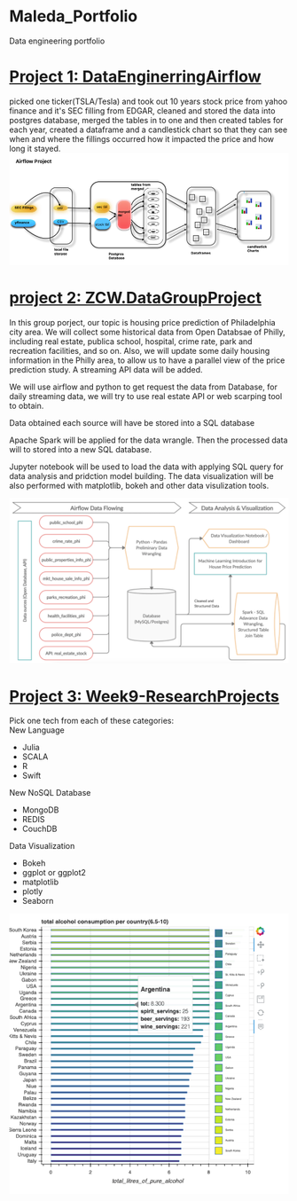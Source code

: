 # Maleda_Portfolio

Data engineering portfolio

# [Project 1: DataEnginerringAirflow](https://github.com/malbt/DataEnginerringAirflow)
picked one ticker(TSLA/Tesla) and took out 10 years stock price from yahoo finance and it's SEC filling from EDGAR,
cleaned and stored the data into postgres database, merged the tables in to one and then created tables for each year, 
created a dataframe and a candlestick chart so that they can see when and where the fillings occurred how it impacted 
the price and how long it stayed.<br>
![](/images/airflowpipe.jpg.png)

# [project 2: ZCW.DataGroupProject](https://github.com/malbt/ZCW.DataGroupProject)

In this group porject, our topic is housing price prediction of Philadelphia city area. We will collect some historical data from Open Databsae of Philly, including real estate, publica school, hospital, crime rate, park and recreation facilities, and so on. Also, we will update some daily housing information in the Philly area, to allow us to have a parallel view of the price prediction study. A streaming API data will be added.

We will use airflow and python to get request the data from Database, for daily streaming data, we will try to use real estate API or web scarping tool to obtain.

Data obtained each source will have be stored into a SQL database

Apache Spark will be applied for the data wrangle. Then the processed data will to stored into a new SQL database.

Jupyter notebook will be used to load the data with applying SQL query for data analysis and pridction model building. The data visualization will be also performed with matplotlib, bokeh and other data visulization tools.

![](/images/finalproject.jpg.png)


# [Project 3: Week9-ResearchProjects](https://github.com/malbt/Week9-ResearchProjects)

Pick one tech from each of these categories:<br>
New Language
  - Julia
  - SCALA
  - R
  - Swift<br>
  
New NoSQL Database<br>
  - MongoDB
  - REDIS
  - CouchDB<br>
  
Data Visualization<br>
  - Bokeh
  - ggplot or ggplot2
  - matplotlib
  - plotly
  - Seaborn

![](/images/bkex.jpg.png)

